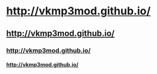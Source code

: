 # http://vkmp3mod.github.io/ #
## http://vkmp3mod.github.io/ ##
### http://vkmp3mod.github.io/ ###
#### http://vkmp3mod.github.io/ ####
